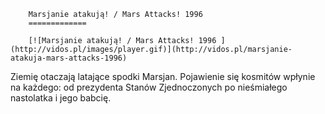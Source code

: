 
        Marsjanie atakują! / Mars Attacks! 1996 
        =============
        
        [![Marsjanie atakują! / Mars Attacks! 1996 ](http://vidos.pl/images/player.gif)](http://vidos.pl/marsjanie-atakuja-mars-attacks-1996)
        
        
 Ziemię otaczają latające spodki Marsjan. Pojawienie się kosmitów wpłynie na każdego: od prezydenta Stanów Zjednoczonych po nieśmiałego nastolatka i jego babcię.
    